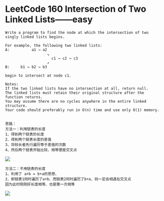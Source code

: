 # LeetCode 160 Intersection of Two Linked Lists——easy

```
Write a program to find the node at which the intersection of two singly linked lists begins.

For example, the following two linked lists:
A:          a1 → a2
                   ↘
                     c1 → c2 → c3
                   ↗            
B:     b1 → b2 → b3

begin to intersect at node c1.

Notes:
If the two linked lists have no intersection at all, return null.
The linked lists must retain their original structure after the function returns.
You may assume there are no cycles anywhere in the entire linked structure.
Your code should preferably run in O(n) time and use only O(1) memory.
```

```

思路：
方法一：利用链表的长度
1、得到两个链表的长度
2、得到两个链表长度的差值
3、将较长者先行遍历等于差值的次数
4、然后两个链表开始比较、相等便是交叉点
```
![](https://github.com/only-you/interview/blob/master/picture/160-1.png)


```
方法二：不用链表的长度
1、利用了 a+b = b+a的思想、
2、即链表1同时遍历了a+b、而链表2同时遍历了b+a、则一定会相遇在交叉点
因为此时刚刚好长度相等、也是第一次相等
```
![](https://github.com/only-you/interview/blob/master/picture/160-2.png)
